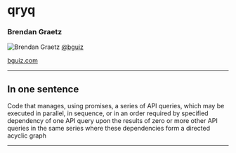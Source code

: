# qryq

### Brendan Graetz

![Brendan Graetz](https://si0.twimg.com/profile_images/2697395233/8dec79da8f5963a4cad4da0ebd6a532d.png "Brendan Graetz on Twitter") [@bguiz](http://bguiz.com "Brendan Graetz on Twitter")

[bguiz.com](http://bguiz.com "Brendan Graetz")

----

## In one sentence

Code that manages, using promises, a series of API queries, which may be executed in parallel, in sequence, or in an order required by specified dependency of one API query upon the results of zero or more other API queries in the same series where these dependencies form a directed acyclic graph

----
